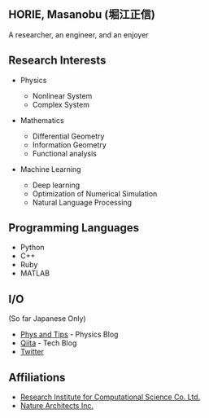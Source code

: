 ## HORIE, Masanobu (堀江正信)
A researcher, an engineer, and an enjoyer

## Research Interests
- Physics
  - Nonlinear System
  - Complex System

- Mathematics
  - Differential Geometry
  - Information Geometry
  - Functional analysis

- Machine Learning
  - Deep learning
  - Optimization of Numerical Simulation
  - Natural Language Processing

## Programming Languages
- Python
- C++
- Ruby
- MATLAB

## I/O
(So far Japanese Only)
- [Phys and Tips](http://blog.physips.com/) - Physics Blog
- [Qiita](https://qiita.com/horiem) - Tech Blog
- [Twitter](https://twitter.com/yellowshippo)

## Affiliations
- [Research Institute for Computational Science Co. Ltd.](https://www.ricos.co.jp/)
- [Nature Architects Inc.](http://nature-architects.com/)
